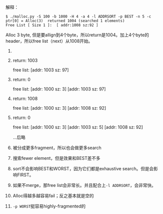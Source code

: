 解释：

```
$ ./malloc.py -S 100 -b 1000 -H 4 -a 4 -l ADDRSORT -p BEST -n 5 -c
ptr[0] = Alloc(3)  returned 1004 (searched 1 elements)
Free List [ Size 1 ]:  [ addr:1008 sz:92 ]
```

Alloc 3 byte, 但是要allign到4个byte，所以return是1004。加上4个byte的header，所以free list（next）从1008开始。

1. 

   1. return: 1003

      free list: [addr: 1003 sz: 97]

   2. return: 0

      free list: [addr: 1000 sz: 3] [addr: 1003 sz: 97]

   3. return: 1008

      free list: [addr: 1000 sz: 3] [addr: 1008 sz: 92]

   4. return: 0

      free list: [addr: 1000 sz: 3] [addr: 1003 sz: 5] [addr: 1008 sz: 92]

      ...后略

2. 被分成更多fragment，所以也会做更多search

3. 搜索fewer element，但是效果和BEST差不多

4. sort不会影响BEST和WORST，因为它们都是exhaustive search。但是会影响FIRST。

5. 如果不merge，那free list会非常长。并且配合上`-l ADDRSORT`，会非常快。

6. Alloc得越多越容易fail；反之基本就是空的

7. `-p WORST`挺容易highly-fragmented的

